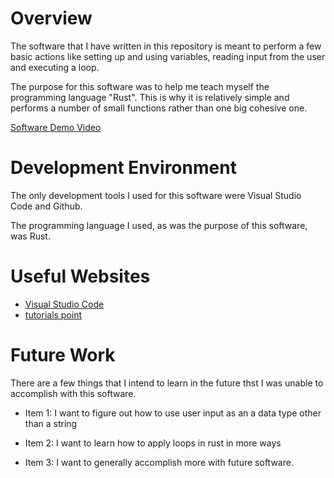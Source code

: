 # Overview

The software that I have written in this repository is meant to perform a few basic actions like setting up and using variables, reading input from the user and executing a loop.

The purpose for this software was to help me teach myself the programming language "Rust". This is why it is relatively simple and performs a number of small functions rather than one big cohesive one.

[Software Demo Video](https://youtu.be/v70W9KG3CKw)

# Development Environment

The only development tools I used for this software were Visual Studio Code and Github.

The programming language I used, as was the purpose of this software, was Rust.

# Useful Websites

- [Visual Studio Code](https://code.visualstudio.com/docs/languages/rust)
- [tutorials point](https://www.tutorialspoint.com/rust/rust_introduction.htm)

# Future Work

There are a few things that I intend to learn in the future thst I was unable to accomplish with this software.

- Item 1: I want to figure out how to use user input as an a data type other than a string

- Item 2: I want to learn how to apply loops in rust in more ways

- Item 3: I want to generally accomplish more with future software.